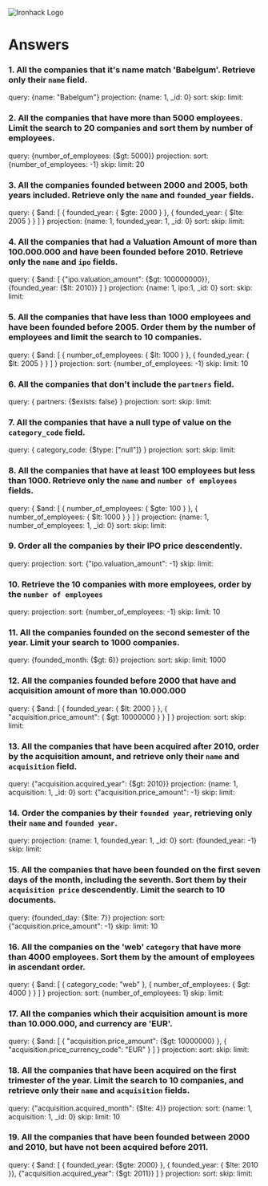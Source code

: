 ![Ironhack Logo](https://i.imgur.com/1QgrNNw.png)

# Answers

### 1. All the companies that it's name match 'Babelgum'. Retrieve only their `name` field.

<!-- Your Code Goes Here -->
query: {name: "Babelgum"}
projection: {name: 1, _id: 0}
sort: 
skip: 
limit: 

### 2. All the companies that have more than 5000 employees. Limit the search to 20 companies and sort them by **number of employees**.

<!-- Your Code Goes Here -->
query: {number_of_employees: {$gt: 5000}}
projection: 
sort: {number_of_employees: -1}
skip: 
limit: 20

### 3. All the companies founded between 2000 and 2005, both years included. Retrieve only the `name` and `founded_year` fields.

<!-- Your Code Goes Here -->
query: { $and: [ { founded_year: { $gte: 2000 } }, { founded_year: { $lte: 2005 } } ] }
projection: {name: 1, founded_year: 1, _id: 0}
sort: 
skip: 
limit: 

### 4. All the companies that had a Valuation Amount of more than 100.000.000 and have been founded before 2010. Retrieve only the `name` and `ipo` fields.

<!-- Your Code Goes Here -->
query: { $and: [ {"ipo.valuation_amount": {$gt: 100000000}}, {founded_year: {$lt: 2010}} ] }
projection: {name: 1, ipo:1, _id: 0}
sort: 
skip: 
limit: 

### 5. All the companies that have less than 1000 employees and have been founded before 2005. Order them by the number of employees and limit the search to 10 companies.

<!-- Your Code Goes Here -->
query: { $and: [ { number_of_employees: { $lt: 1000 } }, { founded_year: { $lt: 2005 } } ] }
projection: 
sort: {number_of_employees: -1}
skip: 
limit: 10

### 6. All the companies that don't include the `partners` field.

<!-- Your Code Goes Here -->
query: { partners: {$exists: false} }
projection: 
sort: 
skip: 
limit: 

### 7. All the companies that have a null type of value on the `category_code` field.

<!-- Your Code Goes Here -->
query: { category_code: {$type: ["null"]} } <!-- oder auch { category_code: null } -->
projection: 
sort: 
skip: 
limit: 

### 8. All the companies that have at least 100 employees but less than 1000. Retrieve only the `name` and `number of employees` fields.

<!-- Your Code Goes Here -->
query: { $and: [ { number_of_employees: { $gte: 100 } }, { number_of_employees: { $lt: 1000 } } ] }
projection: {name: 1, number_of_employees: 1, _id: 0}
sort: 
skip: 
limit: 

### 9. Order all the companies by their IPO price descendently.

<!-- Your Code Goes Here -->
query: 
projection: 
sort: {"ipo.valuation_amount": -1}
skip: 
limit: 

### 10. Retrieve the 10 companies with more employees, order by the `number of employees`

<!-- Your Code Goes Here -->
query: 
projection: 
sort: {number_of_employees: -1}
skip: 
limit: 10

### 11. All the companies founded on the second semester of the year. Limit your search to 1000 companies.

<!-- Your Code Goes Here -->
query: {founded_month: {$gt: 6}}
projection: 
sort: 
skip: 
limit: 1000

### 12. All the companies founded before 2000 that have and acquisition amount of more than 10.000.000

<!-- Your Code Goes Here -->
query: { $and: [ { founded_year: { $lt: 2000 } }, { "acquisition.price_amount": { $gt: 10000000 } } ] }
projection: 
sort: 
skip: 
limit: 

### 13. All the companies that have been acquired after 2010, order by the acquisition amount, and retrieve only their `name` and `acquisition` field.

<!-- Your Code Goes Here -->
query: {"acquisition.acquired_year": {$gt: 2010}}
projection: {name: 1, acquisition: 1, _id: 0}
sort: {"acquisition.price_amount": -1}
skip: 
limit: 

### 14. Order the companies by their `founded year`, retrieving only their `name` and `founded year`.

<!-- Your Code Goes Here -->
query: 
projection: {name: 1, founded_year: 1, _id: 0}
sort: {founded_year: -1}
skip: 
limit: 

### 15. All the companies that have been founded on the first seven days of the month, including the seventh. Sort them by their `acquisition price` descendently. Limit the search to 10 documents.

<!-- Your Code Goes Here -->
query: {founded_day: {$lte: 7}}
projection: 
sort: {"acquisition.price_amount": -1}
skip: 
limit: 10

### 16. All the companies on the 'web' `category` that have more than 4000 employees. Sort them by the amount of employees in ascendant order.

<!-- Your Code Goes Here -->
query: { $and: [ { category_code: "web" }, { number_of_employees: { $gt: 4000 } } ] }
projection: 
sort: {number_of_employees: 1}
skip: 
limit: 

### 17. All the companies which their acquisition amount is more than 10.000.000, and currency are 'EUR'.

<!-- Your Code Goes Here -->
query: { $and: [ { "acquisition.price_amount": {$gt: 10000000} }, { "acquisition.price_currency_code": "EUR" } ] }
projection: 
sort: 
skip: 
limit: 

### 18. All the companies that have been acquired on the first trimester of the year. Limit the search to 10 companies, and retrieve only their `name` and `acquisition` fields.

<!-- Your Code Goes Here -->
query: {"acquisition.acquired_month": {$lte: 4}}
projection: 
sort: {name: 1, acquisition: 1, _id: 0}
skip: 
limit: 10

### 19. All the companies that have been founded between 2000 and 2010, but have not been acquired before 2011.

<!-- Your Code Goes Here -->
query: { $and: [ { founded_year: {$gte: 2000} }, { founded_year: { $lte: 2010 }}, {"acquisition.acquired_year": {$gt: 2011}} ] }
projection: 
sort: 
skip: 
limit: 
